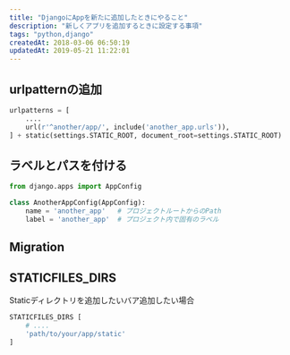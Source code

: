 ```yaml
---
title: "DjangoにAppを新たに追加したときにやること"
description: "新しくアプリを追加するときに設定する事項"
tags: "python,django"
createdAt: 2018-03-06 06:50:19
updatedAt: 2019-05-21 11:22:01
---
```


## urlpatternの追加

```python
urlpatterns = [
    ....
    url(r'^another/app/', include('another_app.urls')),
] + static(settings.STATIC_ROOT, document_root=settings.STATIC_ROOT)
```

## ラベルとパスを付ける

```python
from django.apps import AppConfig

class AnotherAppConfig(AppConfig):
    name = 'another_app'   # プロジェクトルートからのPath
    label = 'another_app'  # プロジェクト内で固有のラベル
```


## Migration

## STATICFILES_DIRS

Staticディレクトリを追加したいバア追加したい場合

```python
STATICFILES_DIRS [
    # ....
    'path/to/your/app/static'
]
```

